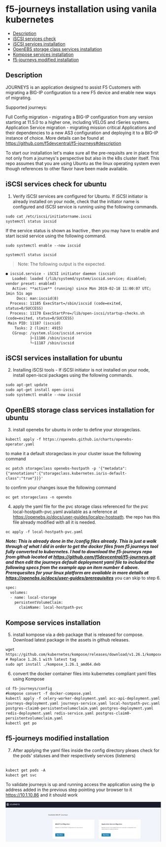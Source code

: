 # f5-journeys installation using vanila kubernetes 

- [Description](#description)
- [iSCSI services check](#iscsi-services-check-for-ubuntu)
- [iSCSI services installation](#iscsi-services-installation-for-ubuntu)
- [OpenEBS storage class services installation](#openebs-storage-class-services-installation-for-ubuntu)
- [Kompose services installation](#kompose-services-installation-for-ubuntu)
- [f5-journeys modified installation](#f5-journeys-modified-installation)


## Description
JOURNEYS is an application designed to assist F5 Customers with migrating a BIG-IP configuration to a new F5 device and enable new ways of migrating.

Supported journeys:

Full Config migration - migrating a BIG-IP configuration from any version starting at 11.5.0 to a higher one, including VELOS and rSeries systems.
Application Service migration - migrating mission critical Applications and their dependencies to a new AS3 configuration and deploying it to a BIG-IP instance of choice. More details can be found at https://github.com/f5devcentral/f5-journeys#description

To start our installation let's make sure all the pre-requisits are in place first not only from a journeys's perspective but also in the k8s cluster itself. This repo assumes that you are using Ubuntu as the linux operating system even though references to other flavor have been made available.

## iSCSI services check for ubuntu

1) Verify iSCSI services are configured for Ubuntu. If iSCSI initiator is already installed on your node, check that the initiator name is configured and iSCSI service is running using the following commands.

```
sudo cat /etc/iscsi/initiatorname.iscsi
systemctl status iscsid 
```

If the service status is shown as Inactive , then you may have to enable and start iscsid service using the following command.

```
sudo systemctl enable --now iscsid
```
```
systemctl status iscsid
```
> Note: The following output is the expected.
```
● iscsid.service - iSCSI initiator daemon (iscsid)
   Loaded: loaded (/lib/systemd/system/iscsid.service; disabled; vendor preset: enabled)
   Active: **active** (running) since Mon 2019-02-18 11:00:07 UTC; 1min 51s ago
     Docs: man:iscsid(8)
  Process: 11185 ExecStart=/sbin/iscsid (code=exited, status=0/SUCCESS)
  Process: 11170 ExecStartPre=/lib/open-iscsi/startup-checks.sh (code=exited, status=0/SUCCESS)
 Main PID: 11187 (iscsid)
    Tasks: 2 (limit: 4915)
   CGroup: /system.slice/iscsid.service
           ├─11186 /sbin/iscsid
           └─11187 /sbin/iscsid
```

## iSCSI services installation for ubuntu
2) Installing iSCSI tools - If iSCSI initiator is not installed on your node, install open-iscsi packages using the following commands.

```
sudo apt-get update
sudo apt-get install open-iscsi
sudo systemctl enable --now iscsid
```

## OpenEBS storage class services installation for ubuntu
3) install openebs for ubuntu in order to define your storageclass. 

```
kubectl apply -f https://openebs.github.io/charts/openebs-operator.yaml
```

   to make it a default storageclass in your cluster issue the following command

```
oc patch storageclass openebs-hostpath -p '{"metadata": {"annotations":{"storageclass.kubernetes.io/is-default-class":"true"}}}'
```

   to confirm your changes issue the following command 

```
oc get storageclass -n openebs
```

4) apply the yaml file for the pvc storage class referenced for the pvc local-hostpath-pvc.yaml available as a reference at https://openebs.io/docs/user-guides/localpv-hostpath. the repo has this file already modified with all it is needed.

```
oc apply -f local-hostpath-pvc.yaml
```

***Note: This is already done in the /config files already. This is just a walk through of what I did in order to get the docker files from f5 journeys tool fully converted to kubernetes. I had to download the f5-journeys repo from github located at https://github.com/f5devcentral/f5-journeys.git and then edit the journeys default deployment yaml file to included the following specs from the example app on item number 4 above. Prerequesites for your linux platform are available in more details at https://openebs.io/docs/user-guides/prerequisites*** you can skip to step 6.

```
spec:
  volumes:
  - name: local-storage
    persistentVolumeClaim:
      claimName: local-hostpath-pvc
```

## Kompose services installation
5) install kompose via a deb package that is released for compose. Download latest package in the assets in github releases.

```
wget https://github.com/kubernetes/kompose/releases/download/v1.26.1/kompose_1.26.1_amd64.deb # Replace 1.26.1 with latest tag
sudo apt install ./kompose_1.26.1_amd64.deb
```

6) convert the docker container files into kubernetes compliant yaml files using Kompose

```
cd f5-journeys/config
#kompose convert -f docker-compose.yaml
kubectl apply -f celery-worker-deployment.yaml acc-api-deployment.yaml journeys-deployment.yaml journeys-service.yaml local-hostpath-pvc.yaml postgres-claim0-persistentvolumeclaim.yaml postgres-deployment.yaml redis-deployment.yaml redis-service.yaml postgres-claim0-persistentvolumeclaim.yaml
kubectl get po
```

## f5-journeys modified installation 
7) After applying the yaml files inside the config directory pleaes check for the pods' statuses and their respectively services (listeners)
```

kubect get pods -A
kubect get svc 
```

To validate journeys is up and running access the application using the ip address added in the previous step pointing your browser to it https://10.1.10.86 and it should work 

![Journeys](./journeys.png)
